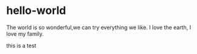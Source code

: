 # hello-world
The world is so wonderful,we can try everything we like.
I love the earth,
I love my family.

this is a test
